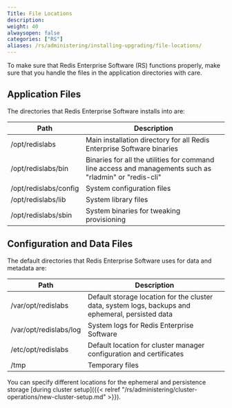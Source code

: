 ```yaml
---
Title: File Locations
description:
weight: 40
alwaysopen: false
categories: ["RS"]
aliases: /rs/administering/installing-upgrading/file-locations/
---
```

To make sure that Redis Enterprise Software (RS) functions properly, make sure that you handle the files in the application directories with care.

## Application Files

The directories that Redis Enterprise Software installs into are:

| **Path** | **Description** |
|------------|-----------------|
| /opt/redislabs | Main installation directory for all Redis Enterprise Software binaries |
| /opt/redislabs/bin | Binaries for all the utilities for command line access and managements such as "rladmin" or "redis-cli" |
| /opt/redislabs/config | System configuration files |
| /opt/redislabs/lib | System library files |
| /opt/redislabs/sbin | System binaries for tweaking provisioning |

## Configuration and Data Files

The default directories that Redis Enterprise Software uses for data and metadata are:

| **Path** | **Description** |
|------------|-----------------|
| /var/opt/redislabs | Default storage location for the cluster data, system logs, backups and ephemeral, persisted data |
| /var/opt/redislabs/log | System logs for Redis Enterprise Software |
| /etc/opt/redislabs | Default location for cluster manager configuration and certificates |
| /tmp | Temporary files |

You can specify different locations for the ephemeral and persistence storage [during cluster setup]({{< relref "/rs/administering/cluster-operations/new-cluster-setup.md" >}}).
